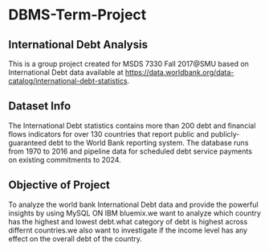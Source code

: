 # DBMS-Term-Project
## International Debt Analysis
This is a group project created for MSDS 7330 Fall 2017@SMU based on International Debt data available at https://data.worldbank.org/data-catalog/international-debt-statistics.
## Dataset Info
The International Debt statistics contains more than 200 debt and financial flows indicators for over 130 countries that report public and publicly-guaranteed debt to the World Bank reporting system. The database runs from 1970 to 2016 and pipeline data for scheduled debt service payments on existing commitments to 2024.
## Objective of Project
To analyze the world bank International Debt data and provide the powerful insights by using MySQL ON IBM bluemix.we want to analyze which country has the highest and lowest debt.what category of debt is highest across differnt countries.we also want to investigate if the income level has any effect on the overall debt of the country.

